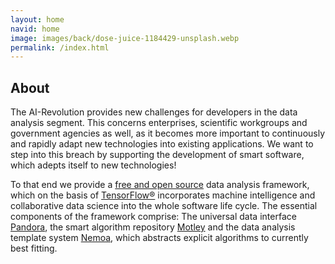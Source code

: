 ```yaml
---
layout: home
navid: home
image: images/back/dose-juice-1184429-unsplash.webp
permalink: /index.html
---
```


## About

The AI-Revolution provides new challenges for developers in the data analysis
segment. This concerns enterprises, scientific workgroups and government
agencies as well, as it becomes more important to continuously and rapidly adapt
new technologies into existing applications. We want to step into this breach by
supporting the development of smart software, which adepts itself to new
technologies!

To that end we provide a [free and open
source](https://en.wikipedia.org/wiki/Free_and_open-source_software) data
analysis framework, which on the basis of
[TensorFlow®](https://www.tensorflow.org/) incorporates machine intelligence and
collaborative data science into the whole software life cycle. The essential
components of the framework comprise: The universal data interface
[Pandora](pandora.html), the smart algorithm repository [Motley](motley.html)
and the data analysis template system [Nemoa](nemoa.html), which abstracts
explicit algorithms to currently best fitting.
